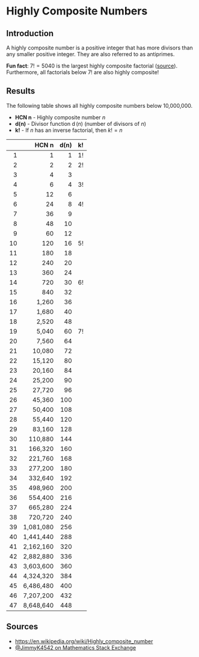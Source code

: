 # Highly Composite Numbers

## Introduction

A highly composite number is a positive integer that has more divisors than any smaller positive integer. They are also referred to as antiprimes.

**Fun fact**: $7! = 5040$ is the largest highly composite factorial ([source][factorial]). Furthermore, all factorials below $7!$ are also highly composite!

## Results

The following table shows all highly composite numbers below 10,000,000.
* **HCN n** - Highly composite number $n$
* **d(n)** - Divisor function $\operatorname{d}(n)$ (number of divisors of $n$)
* **k!** - If $n$ has an inverse factorial, then $k! = n$

|    |     HCN n |   d(n) |   k! |
|---:|----------:|-------:|-----:|
|  1 |         1 |      1 |   1! |
|  2 |         2 |      2 |   2! |
|  3 |         4 |      3 |      |
|  4 |         6 |      4 |   3! |
|  5 |        12 |      6 |      |
|  6 |        24 |      8 |   4! |
|  7 |        36 |      9 |      |
|  8 |        48 |     10 |      |
|  9 |        60 |     12 |      |
| 10 |       120 |     16 |   5! |
| 11 |       180 |     18 |      |
| 12 |       240 |     20 |      |
| 13 |       360 |     24 |      |
| 14 |       720 |     30 |   6! |
| 15 |       840 |     32 |      |
| 16 |     1,260 |     36 |      |
| 17 |     1,680 |     40 |      |
| 18 |     2,520 |     48 |      |
| 19 |     5,040 |     60 |   7! |
| 20 |     7,560 |     64 |      |
| 21 |    10,080 |     72 |      |
| 22 |    15,120 |     80 |      |
| 23 |    20,160 |     84 |      |
| 24 |    25,200 |     90 |      |
| 25 |    27,720 |     96 |      |
| 26 |    45,360 |    100 |      |
| 27 |    50,400 |    108 |      |
| 28 |    55,440 |    120 |      |
| 29 |    83,160 |    128 |      |
| 30 |   110,880 |    144 |      |
| 31 |   166,320 |    160 |      |
| 32 |   221,760 |    168 |      |
| 33 |   277,200 |    180 |      |
| 34 |   332,640 |    192 |      |
| 35 |   498,960 |    200 |      |
| 36 |   554,400 |    216 |      |
| 37 |   665,280 |    224 |      |
| 38 |   720,720 |    240 |      |
| 39 | 1,081,080 |    256 |      |
| 40 | 1,441,440 |    288 |      |
| 41 | 2,162,160 |    320 |      |
| 42 | 2,882,880 |    336 |      |
| 43 | 3,603,600 |    360 |      |
| 44 | 4,324,320 |    384 |      |
| 45 | 6,486,480 |    400 |      |
| 46 | 7,207,200 |    432 |      |
| 47 | 8,648,640 |    448 |      |

## Sources

* https://en.wikipedia.org/wiki/Highly_composite_number
* [@JimmyK4542 on Mathematics Stack Exchange][factorial]

[factorial]: https://math.stackexchange.com/a/1884798
